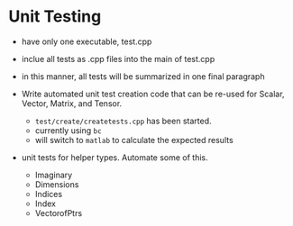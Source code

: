 # Unit Testing

* have only one executable, test.cpp
* inclue all tests as .cpp files into the main of test.cpp
* in this manner, all tests will be summarized in one final paragraph

* Write automated unit test creation code that can be re-used for Scalar, Vector, Matrix, and Tensor.  
   * `test/create/createtests.cpp` has been started.  
   * currently using `bc`
   * will switch to `matlab` to calculate the expected results
   
   
* unit tests for helper types. Automate some of this.
   * Imaginary
   * Dimensions
   * Indices
   * Index
   * VectorofPtrs
